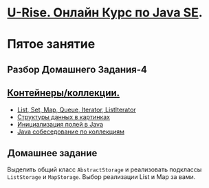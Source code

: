 # <a href="http://java.u-rise.com/">U-Rise. Онлайн Курс по Java SE</a>.
# Пятое занятие

## Разбор Домашнего Задания-4

## <a href="http://en.wikipedia.org/wiki/Java_collections_framework">Контейнеры/коллекции.</a></h3>
- <a href="http://www.intuit.ru/studies/courses/16/16/lecture/27131?page=2">List, Set, Map, Queue, Iterator, ListIterator</a>
- <a href="http://habrahabr.ru/users/tarzan82/topics/">Структуры данных в картинках</a>
- <a href="http://www.quizful.net/post/java-fields-initialization">Инициализация полей в Java</a>
- <a href="http://habrahabr.ru/post/162017/"> Java собеседование по коллекциям</a>

## Домашнее задание
Выделить общий класс `AbstractStorage` и реализовать подклассы `ListStorage` и `MapStorage`. Выбор реализации List и Map за вами.